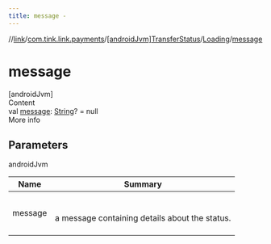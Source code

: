 ```yaml
---
title: message -
---
```

//[link](../../../index.md)/[com.tink.link.payments](../../index.md)/[[androidJvm]TransferStatus](../index.md)/[Loading](index.md)/[message](message.md)



# message  
[androidJvm]  
Content  
val [message](message.md): [String](https://kotlinlang.org/api/latest/jvm/stdlib/kotlin/-string/index.html)? = null  
More info  


## Parameters  
  
androidJvm  
  
|  Name|  Summary| 
|---|---|
| <a name="com.tink.link.payments/TransferStatus.Loading/message/#/PointingToDeclaration/"></a>message| <a name="com.tink.link.payments/TransferStatus.Loading/message/#/PointingToDeclaration/"></a><br><br>a message containing details about the status.<br><br>
  
  



